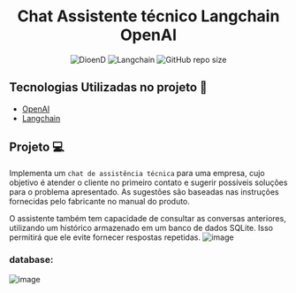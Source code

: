 <h1 align="center">Chat Assistente técnico Langchain OpenAI</h1>
<!-- <h1 align="center"><img src="" height="60" width="65" alt="" /> NLW 07º HEAT</h1> -->

<p align="center">
    <img src="https://img.shields.io/static/v1?label=DioenD&message=DEV&color=d2cca1&labelColor=757780" alt="DioenD">
    <img src="https://img.shields.io/static/v1?label=IA&message=Langchain&color=6b46b5&labelColor=31312e" alt="Langchain">
    <img alt="GitHub repo size" src="https://img.shields.io/github/repo-size/DioenDJS/Chat-Assistente-tecnico-langchain" >
</p>

## Tecnologias Utilizadas no projeto :construction:

- [OpenAI](https://platform.openai.com/docs/overview) 
- [Langchain](https://python.langchain.com/docs/introduction/) 

## Projeto :computer:
Implementa um `chat de assistência técnica` para uma empresa, cujo objetivo é atender o cliente no primeiro contato e sugerir possíveis soluções para o problema apresentado. As sugestões são baseadas nas instruções fornecidas pelo fabricante no manual do produto.

O assistente também tem capacidade de consultar as conversas anteriores, utilizando um histórico armazenado em um banco de dados SQLite. Isso permitirá que ele evite fornecer respostas repetidas.
![image](https://github.com/user-attachments/assets/83d853c6-f4e8-42cf-8913-1e3ba461513a)

### database:
![image](https://github.com/user-attachments/assets/3c91af8f-8de1-4d62-808e-15874340e42f)
